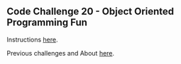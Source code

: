 ## Code Challenge 20 - Object Oriented Programming Fun

Instructions [here](https://pybit.es/articles/codechallenge20/).

Previous challenges and About [here](http://pybit.es/pages/challenges.html).
